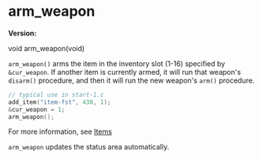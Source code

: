 # arm_weapon

**Version:** <VersionInfo dink="" standalone />&nbsp;<VersionInfo freedink="" standalone />&nbsp;<VersionInfo dinkhd="" standalone />&nbsp;<VersionInfo yedink="" standalone />

<Prototype>void arm_weapon(void)</Prototype>

`arm_weapon()` arms the item in the inventory slot (1-16) specified by `&cur_weapon`. If another item is currently armed, it will run that weapon's `disarm()` procedure, and then it will run the new weapon's `arm()` procedure.

```c
// typical use in start-1.c
add_item("item-fst", 438, 1);
&cur_weapon = 1;
arm_weapon();
```

For more information, see [Items](../guide/items.md)

<VersionInfo dinkhd="">

`arm_weapon` updates the status area automatically.

</VersionInfo>
